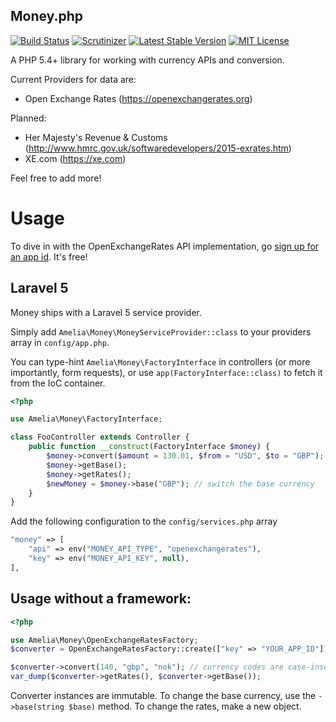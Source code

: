 Money.php
---------

[![Build Status](https://travis-ci.org/ameliaikeda/money.svg?branch=master)](https://travis-ci.org/ameliaikeda/money)
[![Scrutinizer](https://scrutinizer-ci.com/g/ameliaikeda/money/badges/quality-score.png?b=master)](https://scrutinizer-ci.com/g/ameliaikeda/money/?branch=master)
[![Latest Stable Version](https://poser.pugx.org/amelia/money/version)](https://packagist.org/packages/amelia/money)
[![MIT License](https://poser.pugx.org/amelia/money/license)](https://packagist.org/packages/amelia/money)

A PHP 5.4+ library for working with currency APIs and conversion.

Current Providers for data are:

* Open Exchange Rates (https://openexchangerates.org)

Planned:

* Her Majesty's Revenue & Customs (http://www.hmrc.gov.uk/softwaredevelopers/2015-exrates.htm)
* XE.com (https://xe.com)

Feel free to add more!

Usage
=====

To dive in with the OpenExchangeRates API implementation, go [sign up for an app id][oer-signup]. It's free!

## Laravel 5

Money ships with a Laravel 5 service provider.

Simply add `Amelia\Money\MoneyServiceProvider::class` to your providers array in `config/app.php`.

You can type-hint `Amelia\Money\FactoryInterface` in controllers (or more importantly, form requests), or use `app(FactoryInterface::class)` to fetch it from the IoC container.

```php
<?php

use Amelia\Money\FactoryInterface;

class FooController extends Controller {
    public function __construct(FactoryInterface $money) {
        $money->convert($amount = 130.01, $from = "USD", $to = "GBP");
        $money->getBase();
        $money->getRates();
        $newMoney = $money->base("GBP"); // switch the base currency
    }
}
```
Add the following configuration to the `config/services.php` array

```php
"money" => [
    "api" => env("MONEY_API_TYPE", "openexchangerates"),
    "key" => env("MONEY_API_KEY", null),
],
```

## Usage without a framework:

```php
<?php

use Amelia\Money\OpenExchangeRatesFactory;
$converter = OpenExchangeRatesFactory::create(["key" => "YOUR_APP_ID"]);

$converter->convert(140, "gbp", "nok"); // currency codes are case-insensitive.
var_dump($converter->getRates(), $converter->getBase());
```

Converter instances are immutable. To change the base currency, use the `->base(string $base)` method. To change the rates, make a new object.

[oer-signup]: https://openexchangerates.org/sign-up
